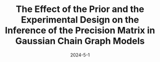 ---
title: "The Effect of the Prior and the Experimental Design on the Inference of the Precision Matrix in Gaussian Chain Graph Models"
collection: publications
permalink: /publications/2021-CARexp
excerpt: 'Conditional Auto-Regression experimental design'
date: 2024-5-1
venue: 'Journal of Agricultural, Biological and Environmental Statistics (2024)'
paperurl: 'https://link.springer.com/article/10.1007/s13253-024-00621-1'
citation: '<b>Shen, Yunyi</b>, and Solis-Lemus, Claudia. "The Effect of the Prior and the Experimental Design on the Inference of the Precision Matrix in Gaussian Chain Graph Models." Journal of Agricultural, Biological and Environmental Statistics (2024): 1-70.'
---